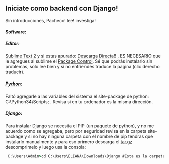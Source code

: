## Iniciate como backend con Django!
Sin introducciones, Pacheco! lee! investiga!

#### Software:
##### Editor: 
[Sublime Text 2] y si estas apurado: [Descarga Directa]!! , ES NECESARIO que le agregues al sublime el [Package Control]. Sé que podrás instalarlo sin problemas, solo lee bien y si no entriendes traduce la pagina (clic derecho traducir).

##### [Python]:
Faltó agregarle a las variables del sistema el site-package de python: C:\Python34\Scripts; . Revisa si en tu ordenador es la misma dirección.

##### Django:
Para instalar Django se necesita el PIP (un paquete de python), y no me acuerdo como se agregaba, pero por seguridad revisa en la carpeta site-package y si no hay ninguna carpeta con el nombre de pip tendras que instalarlo manualmente y para eso primero descarga el [tar.gz] descomprimelo y luego usa la consola:
```cmd
 C:\Users\Admin>cd C:\Users\ELIANA\Downloads\Django #Esta es la carpeta donde descomprimiste el archivo
```
[tar.gz]:https://www.djangoproject.com/download/1.8c1/tarball/
[Sublime Text 2]:http://www.sublimetext.com/
[Descarga Directa]:http://c758482.r82.cf2.rackcdn.com/Sublime%20Text%202.0.2%20Setup.exe
[Package Control]:https://packagecontrol.io/installation
[Python]:www.python.org

